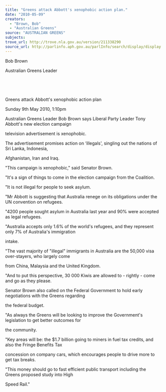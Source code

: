 ```yaml
---
title: "Greens attack Abbott's xenophobic action plan."
date: "2010-05-09"
creators:
  - "Brown, Bob"
  - "Australian Greens"
source: "AUSTRALIAN GREENS"
subjects:
trove_url: http://trove.nla.gov.au/version/211338290
source_url: http://parlinfo.aph.gov.au/parlInfo/search/display/display.w3p;query=Id%3A%22media/pressrel/3VNW6%22
---
```


 Bob Brown 

 Australian Greens Leader 

  

  

  Greens attack Abbott's xenophobic action plan 

 

 Sunday 9th May 2010, 1:10pm 

 Australian Greens Leader Bob Brown says Liberal Party Leader Tony Abbott's new election campaign 

 television advertisement is xenophobic. 

 The advertisement promises action on ‘illegals', singling out the nations of Sri Lanka, Indonesia, 

 Afghanistan, Iran and Iraq. 

 "This campaign is xenophobic," said Senator Brown. 

 "It's a sign of things to come in the election campaign from the Coalition.  

 "It is not illegal for people to seek asylum. 

 "Mr Abbott is suggesting that Australia renege on its obligations under the UN convention on refugees. 

 "4200 people sought asylum in Australia last year and 90% were accepted as legal refugees. 

 "Australia accepts only 1.6% of the world's refugees, and they represent only 7% of Australia's immigration 

 intake. 

 "The vast majority of "illegal" immigrants in Australia are the 50,000 visa over-stayers, who largely come 

 from China, Malaysia and the United Kingdom. 

 "And to put this perspective, 30 000 Kiwis are allowed to - rightly - come and go as they please. 

 Senator Brown also called on the Federal Government to hold early negotiations with the Greens regarding 

 the federal budget. 

 "As always the Greens will be looking to improve the Government's legislation to get better outcomes for 

 the community. 

 "Key areas will be: the $1.7 billion going to miners in fuel tax credits, and also the Fringe Benefits Tax 

 concession on company cars, which encourages people to drive more to get tax breaks. 

 "This money should go to fast efficient public transport including the Greens proposed study into High 

 Speed Rail." 

  

